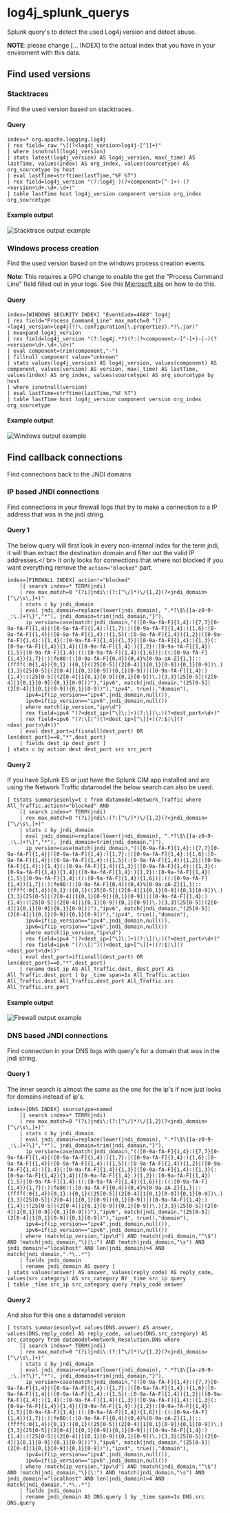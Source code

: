 # log4j_splunk_querys
Splunk query's to detect the used Log4j version and detect abuse.

**NOTE**: please change [... INDEX] to the actual index that you have in your enviroment with this data.

## Find used versions
### Stacktraces
Find the used version based on stacktraces.

#### Query
```
index=* org.apache.logging.log4j 
| rex field=_raw "\[(?<log4j_version>log4j-[^]]+)" 
| where isnotnull(log4j_version) 
| stats latest(log4j_version) AS log4j_version, max(_time) AS lastTime, values(index) AS org_index, values(sourcetype) AS org_sourcetype by host 
| eval lastTime=strftime(lastTime,"%F %T")
| rex field=log4j_version "(?:log4j-)(?<component>[^-]+)-(?<version>\d+.\d+.\d+)"
| table lastTime host log4j_version component version org_index org_sourcetype
```
#### Example output
![Stacktrace output example](/images/log4j_stacktrace.PNG?raw=true "Stracktrace example output")

### Windows process creation
Find the used version based on the windows process creation events. 

**Note**: This requires a GPO change to enable the get the "Process Command Line" field filled out in your logs. See this [Microsoft site](https://docs.microsoft.com/en-us/windows-server/identity/ad-ds/manage/component-updates/command-line-process-auditing) on how to do this.

#### Query
```
index=[WINDOWS SECURITY INDEX] "EventCode=4688" log4j
| rex field="Process_Command_Line" max_match=0 "(?<log4j_version>log4j(?!\.configuration|\.properties).*?\.jar)" 
| mvexpand log4j_version
| rex field=log4j_version "(?:log4j.*?)(?:(?<component>-[^-]+)-|-)(?<version>\d+.\d+.\d+)"
| eval component=trim(component,"-")
| fillnull component value="unknown"
| stats values(log4j_version) AS log4j_version, values(component) AS component, values(version) AS version, max(_time) AS lastTime, values(index) AS org_index, values(sourcetype) AS org_sourcetype by host 
| where isnotnull(version)
| eval lastTime=strftime(lastTime,"%F %T")
| table lastTime host log4j_version component version org_index org_sourcetype
```
#### Example output
![Windows output example](/images/log4j_windows.PNG?raw=true "Windows example output")

## Find callback connections
Find connections back to the JNDI domains

### IP based JNDI connections
Find connections in your firewall logs that try to make a connection to a IP address that was in the jndi string.

#### Query 1
The below query will first look in every non-internal index for the term jndi, it will than extract the destination domain and filter out the valid IP addresses.</ br>
It only looks for connections that where not blocked if you want everything remove the `action="blocked"` part.
```
index=[FIREWALL INDEX] action!="blocked"
    [| search index=* TERM(jndi) 
    | rex max_match=0 "(?i)jndi\:(?:[^\/]*)\/{1,2}(?<jndi_domain>[^\/\s\,]+)" 
    | stats c by jndi_domain 
    | eval jndi_domain=replace(lower(jndi_domain), ".*?\$\{[a-z0-9-_:\.]+?\}","*"), jndi_domain=trim(jndi_domain,"}"),
      ip_version=case(match(jndi_domain,"(([0-9a-fA-F]{1,4}:){7,7}[0-9a-fA-F]{1,4}|([0-9a-fA-F]{1,4}:){1,7}:|([0-9a-fA-F]{1,4}:){1,6}:[0-9a-fA-F]{1,4}|([0-9a-fA-F]{1,4}:){1,5}(:[0-9a-fA-F]{1,4}){1,2}|([0-9a-fA-F]{1,4}:){1,4}(:[0-9a-fA-F]{1,4}){1,3}|([0-9a-fA-F]{1,4}:){1,3}(:[0-9a-fA-F]{1,4}){1,4}|([0-9a-fA-F]{1,4}:){1,2}(:[0-9a-fA-F]{1,4}){1,5}|[0-9a-fA-F]{1,4}:((:[0-9a-fA-F]{1,4}){1,6})|:((:[0-9a-fA-F]{1,4}){1,7}|:)|fe80:(:[0-9a-fA-F]{0,4}){0,4}%[0-9a-zA-Z]{1,}|::(ffff(:0{1,4}){0,1}:){0,1}((25[0-5]|(2[0-4]|1{0,1}[0-9]){0,1}[0-9])\.){3,3}(25[0-5]|(2[0-4]|1{0,1}[0-9]){0,1}[0-9])|([0-9a-fA-F]{1,4}:){1,4}:((25[0-5]|(2[0-4]|1{0,1}[0-9]){0,1}[0-9])\.){3,3}(25[0-5]|(2[0-4]|1{0,1}[0-9]){0,1}[0-9]))"),"ipv6", match(jndi_domain,"(25[0-5]|(2[0-4]|1{0,1}[0-9]){0,1}[0-9])"),"ipv4", true(),"domain"), 
      ipv4=if(ip_version=="ipv4",jndi_domain,null()), 
      ipv6=if(ip_version=="ipv6",jndi_domain,null())
    | where match(ip_version,"ipv\d") 
    | rex field=ipv4 "(?<dest_ip>[^\]\:]+)(?:\]|\:)(?<dest_port>\d+)"
    | rex field=ipv6 "(?:\[|^)(?<dest_ip>[^\]]+)(?:$|\](?<dest_port>\d+))"
    | eval dest_port=if(isnull(dest_port) OR len(dest_port)==0,"*",dest_port)
    | fields dest_ip dest_port ] 
| stats c by action dest dest_port src src_port
```

#### Query 2
If you have Splunk ES or just have the Splunk CIM app installed and are using the Network Traffic datamodel the below search can also be used.
```
| tstats summariesonly=t c from datamodel=Network_Traffic where All_Traffic.action!="blocked" AND 
    [| search index=* TERM(jndi) 
    | rex max_match=0 "(?i)jndi\:(?:[^\/]*)\/{1,2}(?<jndi_domain>[^\/\s\,]+)" 
    | stats c by jndi_domain 
    | eval jndi_domain=replace(lower(jndi_domain), ".*?\$\{[a-z0-9-_:\.]+?\}","*"), jndi_domain=trim(jndi_domain,"}"),
      ip_version=case(match(jndi_domain,"(([0-9a-fA-F]{1,4}:){7,7}[0-9a-fA-F]{1,4}|([0-9a-fA-F]{1,4}:){1,7}:|([0-9a-fA-F]{1,4}:){1,6}:[0-9a-fA-F]{1,4}|([0-9a-fA-F]{1,4}:){1,5}(:[0-9a-fA-F]{1,4}){1,2}|([0-9a-fA-F]{1,4}:){1,4}(:[0-9a-fA-F]{1,4}){1,3}|([0-9a-fA-F]{1,4}:){1,3}(:[0-9a-fA-F]{1,4}){1,4}|([0-9a-fA-F]{1,4}:){1,2}(:[0-9a-fA-F]{1,4}){1,5}|[0-9a-fA-F]{1,4}:((:[0-9a-fA-F]{1,4}){1,6})|:((:[0-9a-fA-F]{1,4}){1,7}|:)|fe80:(:[0-9a-fA-F]{0,4}){0,4}%[0-9a-zA-Z]{1,}|::(ffff(:0{1,4}){0,1}:){0,1}((25[0-5]|(2[0-4]|1{0,1}[0-9]){0,1}[0-9])\.){3,3}(25[0-5]|(2[0-4]|1{0,1}[0-9]){0,1}[0-9])|([0-9a-fA-F]{1,4}:){1,4}:((25[0-5]|(2[0-4]|1{0,1}[0-9]){0,1}[0-9])\.){3,3}(25[0-5]|(2[0-4]|1{0,1}[0-9]){0,1}[0-9]))"),"ipv6", match(jndi_domain,"(25[0-5]|(2[0-4]|1{0,1}[0-9]){0,1}[0-9])"),"ipv4", true(),"domain"), 
      ipv4=if(ip_version=="ipv4",jndi_domain,null()), 
      ipv6=if(ip_version=="ipv6",jndi_domain,null())
    | where match(ip_version,"ipv\d") 
    | rex field=ipv4 "(?<dest_ip>[^\]\:]+)(?:\]|\:)(?<dest_port>\d+)"
    | rex field=ipv6 "(?:\[|^)(?<dest_ip>[^\]]+)(?:$|\](?<dest_port>\d+))"
    | eval dest_port=if(isnull(dest_port) OR len(dest_port)==0,"*",dest_port)
    | rename dest_ip AS All_Traffic.dest, dest_port AS All_Traffic.dest_port ] by _time span=1s All_Traffic.action All_Traffic.dest All_Traffic.dest_port All_Traffic.src All_Traffic.src_port
```

#### Example output
![Firewall output example](/images/log4j_firewall.PNG?raw=true "Firewall example output")

### DNS based JNDI connections
Find connection in your DNS logs with query's for a domain that was in the jndi string.

#### Query 1
The inner search is almost the same as the one for the ip's if now just looks for domains instead of ip's.
```
index=[DNS INDEX] sourcetype=named 
    [| search index=* TERM(jndi) 
    | rex max_match=0 "(?i)jndi\:(?:[^\/]*)\/{1,2}(?<jndi_domain>[^\/\s\,]+)" 
    | stats c by jndi_domain 
    | eval jndi_domain=replace(lower(jndi_domain), ".*?\$\{[a-z0-9-_:\.]+?\}","*"), jndi_domain=trim(jndi_domain,"}"),
      ip_version=case(match(jndi_domain,"(([0-9a-fA-F]{1,4}:){7,7}[0-9a-fA-F]{1,4}|([0-9a-fA-F]{1,4}:){1,7}:|([0-9a-fA-F]{1,4}:){1,6}:[0-9a-fA-F]{1,4}|([0-9a-fA-F]{1,4}:){1,5}(:[0-9a-fA-F]{1,4}){1,2}|([0-9a-fA-F]{1,4}:){1,4}(:[0-9a-fA-F]{1,4}){1,3}|([0-9a-fA-F]{1,4}:){1,3}(:[0-9a-fA-F]{1,4}){1,4}|([0-9a-fA-F]{1,4}:){1,2}(:[0-9a-fA-F]{1,4}){1,5}|[0-9a-fA-F]{1,4}:((:[0-9a-fA-F]{1,4}){1,6})|:((:[0-9a-fA-F]{1,4}){1,7}|:)|fe80:(:[0-9a-fA-F]{0,4}){0,4}%[0-9a-zA-Z]{1,}|::(ffff(:0{1,4}){0,1}:){0,1}((25[0-5]|(2[0-4]|1{0,1}[0-9]){0,1}[0-9])\.){3,3}(25[0-5]|(2[0-4]|1{0,1}[0-9]){0,1}[0-9])|([0-9a-fA-F]{1,4}:){1,4}:((25[0-5]|(2[0-4]|1{0,1}[0-9]){0,1}[0-9])\.){3,3}(25[0-5]|(2[0-4]|1{0,1}[0-9]){0,1}[0-9]))"),"ipv6", match(jndi_domain,"(25[0-5]|(2[0-4]|1{0,1}[0-9]){0,1}[0-9])"),"ipv4", true(),"domain"), 
      ipv4=if(ip_version=="ipv4",jndi_domain,null()), 
      ipv6=if(ip_version=="ipv6",jndi_domain,null())
    | where !match(ip_version,"ipv\d") AND !match(jndi_domain,"^\$") AND !match(jndi_domain,"\}|\:") AND !match(jndi_domain,"\s") AND jndi_domain!="localhost" AND len(jndi_domain)>4 AND match(jndi_domain,".*\..*")
    | fields jndi_domain 
    | rename jndi_domain AS query ]
| stats values(answer) AS answer, values(reply_code) AS reply_code, values(src_category) AS src_category BY _time src_ip query
| table _time src_ip src_category query reply_code answer
```

#### Query 2
And also for this one a datamodel version
```
| tstats summariesonly=t values(DNS.answer) AS answer, values(DNS.reply_code) AS reply_code, values(DNS.src_category) AS src_category from datamodel=Network_Resolution.DNS where 
    [| search index=* TERM(jndi) 
    | rex max_match=0 "(?i)jndi\:(?:[^\/]*)\/{1,2}(?<jndi_domain>[^\/\s\,]+)" 
    | stats c by jndi_domain 
    | eval jndi_domain=replace(lower(jndi_domain), ".*?\$\{[a-z0-9-_:\.]+?\}","*"), jndi_domain=trim(jndi_domain,"}"),
      ip_version=case(match(jndi_domain,"(([0-9a-fA-F]{1,4}:){7,7}[0-9a-fA-F]{1,4}|([0-9a-fA-F]{1,4}:){1,7}:|([0-9a-fA-F]{1,4}:){1,6}:[0-9a-fA-F]{1,4}|([0-9a-fA-F]{1,4}:){1,5}(:[0-9a-fA-F]{1,4}){1,2}|([0-9a-fA-F]{1,4}:){1,4}(:[0-9a-fA-F]{1,4}){1,3}|([0-9a-fA-F]{1,4}:){1,3}(:[0-9a-fA-F]{1,4}){1,4}|([0-9a-fA-F]{1,4}:){1,2}(:[0-9a-fA-F]{1,4}){1,5}|[0-9a-fA-F]{1,4}:((:[0-9a-fA-F]{1,4}){1,6})|:((:[0-9a-fA-F]{1,4}){1,7}|:)|fe80:(:[0-9a-fA-F]{0,4}){0,4}%[0-9a-zA-Z]{1,}|::(ffff(:0{1,4}){0,1}:){0,1}((25[0-5]|(2[0-4]|1{0,1}[0-9]){0,1}[0-9])\.){3,3}(25[0-5]|(2[0-4]|1{0,1}[0-9]){0,1}[0-9])|([0-9a-fA-F]{1,4}:){1,4}:((25[0-5]|(2[0-4]|1{0,1}[0-9]){0,1}[0-9])\.){3,3}(25[0-5]|(2[0-4]|1{0,1}[0-9]){0,1}[0-9]))"),"ipv6", match(jndi_domain,"(25[0-5]|(2[0-4]|1{0,1}[0-9]){0,1}[0-9])"),"ipv4", true(),"domain"), 
      ipv4=if(ip_version=="ipv4",jndi_domain,null()), 
      ipv6=if(ip_version=="ipv6",jndi_domain,null())
    | where !match(ip_version,"ipv\d") AND !match(jndi_domain,"^\$") AND !match(jndi_domain,"\}|\:") AND !match(jndi_domain,"\s") AND jndi_domain!="localhost" AND len(jndi_domain)>4 AND match(jndi_domain,".*\..*")
    | fields jndi_domain
    | rename jndi_domain AS DNS.query ] by _time span=1s DNS.src DNS.query
```
